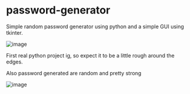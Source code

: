 # password-generator

Simple random password generator using python and a simple GUI using tkinter.

![image](https://user-images.githubusercontent.com/80566448/140772009-5a5c301d-7406-4065-a1a7-633aee43f443.png)

First real python project ig, so expect it to be a little rough around the edges.

Also password generated are random and pretty strong

![image](https://user-images.githubusercontent.com/80566448/140772271-ad779171-31ec-4928-9441-809e6a73dcfe.png)


